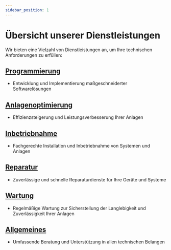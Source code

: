 ```yaml
---
sidebar_position: 1
---
```


# Übersicht unserer Dienstleistungen

Wir bieten eine Vielzahl von Dienstleistungen an, um Ihre technischen Anforderungen zu erfüllen:

## [Programmierung](./Programmierung)
- Entwicklung und Implementierung maßgeschneiderter Softwarelösungen
## [Anlagenoptimierung](./Anlagenoptimierung)
- Effizienzsteigerung und Leistungsverbesserung Ihrer Anlagen
## [Inbetriebnahme](./Inbetriebnahme)
- Fachgerechte Installation und Inbetriebnahme von Systemen und Anlagen
## [Reparatur](./Reparatur)
- Zuverlässige und schnelle Reparaturdienste für Ihre Geräte und Systeme
## [Wartung](./Wartung)
- Regelmäßige Wartung zur Sicherstellung der Langlebigkeit und Zuverlässigkeit Ihrer Anlagen
## [Allgemeines](./Allgemeines) 
- Umfassende Beratung und Unterstützung in allen technischen Belangen